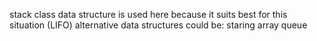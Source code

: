 stack<T> class data structure is used here because it suits best for this situation (LIFO)
alternative data structures could be:
staring array
queue

